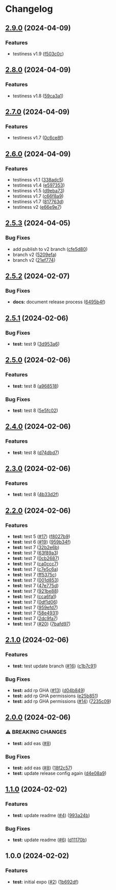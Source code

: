 # Changelog

## [2.9.0](https://github.com/dailywraith/rptest/compare/rptest-v2.8.0...rptest-v2.9.0) (2024-04-09)


### Features

* testiness v1.9 ([f503c0c](https://github.com/dailywraith/rptest/commit/f503c0cdf186d813be573dbff329b0066684fdc8))

## [2.8.0](https://github.com/dailywraith/rptest/compare/rptest-v2.7.0...rptest-v2.8.0) (2024-04-09)


### Features

* testiness v1.8 ([59ca3a1](https://github.com/dailywraith/rptest/commit/59ca3a1ac7691b1397fa91aa2efff906113d0057))

## [2.7.0](https://github.com/dailywraith/rptest/compare/rptest-v2.6.0...rptest-v2.7.0) (2024-04-09)


### Features

* testiness v1.7 ([0c6ce8f](https://github.com/dailywraith/rptest/commit/0c6ce8fccd42a23515d604a32ceae378390b7a2b))

## [2.6.0](https://github.com/dailywraith/rptest/compare/rptest-v2.5.3...rptest-v2.6.0) (2024-04-09)


### Features

* testiness v1.1 ([338adc5](https://github.com/dailywraith/rptest/commit/338adc52512d9d685b60656467641602a7c08374))
* testiness v1.4 ([e597353](https://github.com/dailywraith/rptest/commit/e597353e94e64def0b2ab598e5a765a9f73037b4))
* testiness v1.5 ([d9eba73](https://github.com/dailywraith/rptest/commit/d9eba737f0c14efb707c58a956753d97bb213ccc))
* testiness v1.7 ([c66f8a9](https://github.com/dailywraith/rptest/commit/c66f8a9cb7ff1cd5da601e7a4db471af76925cd8))
* testiness v1.7 ([817763d](https://github.com/dailywraith/rptest/commit/817763d43190711f4be7db5a47ed292b036f1c53))
* testiness v2 ([e66e9e7](https://github.com/dailywraith/rptest/commit/e66e9e734c2e013cf8e9e42e10a26deca3422ffb))

## [2.5.3](https://github.com/dailywraith/rptest/compare/rptest-v2.5.2...rptest-v2.5.3) (2024-04-05)


### Bug Fixes

* add publish to v2 branch ([cfe5d80](https://github.com/dailywraith/rptest/commit/cfe5d80d828bba5ca7d9ed6687ba67fd02387674))
* branch v2 ([5209efa](https://github.com/dailywraith/rptest/commit/5209efa107d203eee08fa52ddc7dbdda966b6730))
* branch v2 ([21ef774](https://github.com/dailywraith/rptest/commit/21ef77479783db82e30258f2c2e16ff364c3687a))

## [2.5.2](https://github.com/dailywraith/rptest/compare/rptest-v2.5.1...rptest-v2.5.2) (2024-02-07)


### Bug Fixes

* **docs:** document release process ([6495b4f](https://github.com/dailywraith/rptest/commit/6495b4f0e0b794b4c5583bbf00a8862a2b271f6e))

## [2.5.1](https://github.com/dailywraith/rptest/compare/rptest-v2.5.0...rptest-v2.5.1) (2024-02-06)


### Bug Fixes

* **test:** test 9 ([3d953a6](https://github.com/dailywraith/rptest/commit/3d953a6fd2268d7a03b42fa96b1acbd6f2b6c7b0))

## [2.5.0](https://github.com/dailywraith/rptest/compare/rptest-v2.4.0...rptest-v2.5.0) (2024-02-06)


### Features

* **test:** test 8 ([a968518](https://github.com/dailywraith/rptest/commit/a968518bc2dcfdfee82600e18ab294707095d84d))


### Bug Fixes

* **test:** test 8 ([5e5fc02](https://github.com/dailywraith/rptest/commit/5e5fc0257aa3cf14c3d4ae4e3a728a5110ce22f2))

## [2.4.0](https://github.com/dailywraith/rptest/compare/rptest-v2.3.0...rptest-v2.4.0) (2024-02-06)


### Features

* **test:** test 8 ([d74dbd7](https://github.com/dailywraith/rptest/commit/d74dbd7a93f3631aa44505f1b3e553b5ac54582f))

## [2.3.0](https://github.com/dailywraith/rptest/compare/rptest-v2.2.0...rptest-v2.3.0) (2024-02-06)


### Features

* **test:** test 8 ([4b33d2f](https://github.com/dailywraith/rptest/commit/4b33d2f209d0eded5d0b659f5e192e415f70cc6f))

## [2.2.0](https://github.com/dailywraith/rptest/compare/rptest-v2.1.0...rptest-v2.2.0) (2024-02-06)


### Features

* **test:** test 5 ([#17](https://github.com/dailywraith/rptest/issues/17)) ([f8027b9](https://github.com/dailywraith/rptest/commit/f8027b980176f0a1e858ae4b01e0e3bb4d4c0800))
* **test:** test 6 ([#19](https://github.com/dailywraith/rptest/issues/19)) ([959b34f](https://github.com/dailywraith/rptest/commit/959b34f7eaba61667b30e39586af47f7a8cadd4f))
* **test:** test 7 ([32b2e6b](https://github.com/dailywraith/rptest/commit/32b2e6b39ad555493eb1d39c217005501fb7ec46))
* **test:** test 7 ([63f89a3](https://github.com/dailywraith/rptest/commit/63f89a3772930c3776c81301a2772fc4b288c22a))
* **test:** test 7 ([0cb2687](https://github.com/dailywraith/rptest/commit/0cb26870adbfba46c7cb89096c6650fb60abe795))
* **test:** test 7 ([ca0ccc7](https://github.com/dailywraith/rptest/commit/ca0ccc7639e68c1c88cd12b258d359d7be19612e))
* **test:** test 7 ([c7e5c6a](https://github.com/dailywraith/rptest/commit/c7e5c6a153fc678e6be623da3660c1b6074eb310))
* **test:** test 7 ([ff5375c](https://github.com/dailywraith/rptest/commit/ff5375c51eb22e469325a35d0be39fec50607171))
* **test:** test 7 ([001d853](https://github.com/dailywraith/rptest/commit/001d8537bf3a71263559aa7df965080112cb18b6))
* **test:** test 7 ([47e775d](https://github.com/dailywraith/rptest/commit/47e775d985e14d1e6a9473a1490ac4583d54b100))
* **test:** test 7 ([921be88](https://github.com/dailywraith/rptest/commit/921be8848cb1b6c2472c62f6b8b54aa7f89ba17e))
* **test:** test 7 ([cca6fa1](https://github.com/dailywraith/rptest/commit/cca6fa1a0f589cdfea102f923bac3d80266f0530))
* **test:** test 7 ([0df1d06](https://github.com/dailywraith/rptest/commit/0df1d062aa682e4b2739dfb384023d9a4d48650c))
* **test:** test 7 ([959efd7](https://github.com/dailywraith/rptest/commit/959efd742ff33ecc780eaad405a5caf3d94f962c))
* **test:** test 7 ([58e4931](https://github.com/dailywraith/rptest/commit/58e493199c483babf92cd07427e252cf85dafb4f))
* **test:** test 7 ([2dc9fa7](https://github.com/dailywraith/rptest/commit/2dc9fa7270459678ab8b162dccae0db470957e68))
* **test:** test 7 ([#20](https://github.com/dailywraith/rptest/issues/20)) ([7bafd97](https://github.com/dailywraith/rptest/commit/7bafd976b216899281cd468abc79523861502e2a))

## [2.1.0](https://github.com/dailywraith/rptest/compare/rptest-v2.0.0...rptest-v2.1.0) (2024-02-06)


### Features

* **test:** test update branch ([#16](https://github.com/dailywraith/rptest/issues/16)) ([c1b7c91](https://github.com/dailywraith/rptest/commit/c1b7c91be1c5443b886df1bac7f8ffa55ee3f763))


### Bug Fixes

* **test:** add rp GHA ([#13](https://github.com/dailywraith/rptest/issues/13)) ([d04b849](https://github.com/dailywraith/rptest/commit/d04b8499c56462d09c067496bf974d8ea0def46d))
* **test:** add rp GHA permissions ([e25b851](https://github.com/dailywraith/rptest/commit/e25b851b34fd0482783c0de331a8ff731e6ad632))
* **test:** add rp GHA permissions ([#14](https://github.com/dailywraith/rptest/issues/14)) ([7235c09](https://github.com/dailywraith/rptest/commit/7235c0938966c5c42d6d8e428bade635b31c8213))

## [2.0.0](https://github.com/dailywraith/rptest/compare/rptest-v1.1.0...rptest-v2.0.0) (2024-02-06)


### ⚠ BREAKING CHANGES

* **test:** add eas ([#8](https://github.com/dailywraith/rptest/issues/8))

### Bug Fixes

* **test:** add eas ([#8](https://github.com/dailywraith/rptest/issues/8)) ([18f2c57](https://github.com/dailywraith/rptest/commit/18f2c571d95e2a1d9fcb6cc8291f30321b52f8aa))
* **test:** update release config again ([d4e08a9](https://github.com/dailywraith/rptest/commit/d4e08a95a18957f25723916e47bfad80cf1e717b))

## [1.1.0](https://github.com/dailywraith/rptest/compare/rptest-v1.0.0...rptest-v1.1.0) (2024-02-02)


### Features

* **test:** update readme ([#4](https://github.com/dailywraith/rptest/issues/4)) ([993a24b](https://github.com/dailywraith/rptest/commit/993a24b38db19cef436bb7cc1a9bbaa308edcfab))


### Bug Fixes

* **test:** update readme ([#6](https://github.com/dailywraith/rptest/issues/6)) ([d11170b](https://github.com/dailywraith/rptest/commit/d11170b3c184d46ed9d91c678833eef4ce7edb86))

## 1.0.0 (2024-02-02)


### Features

* **test:** initial expo ([#2](https://github.com/dailywraith/rptest/issues/2)) ([1b692df](https://github.com/dailywraith/rptest/commit/1b692df3803dd912670ded63e006198151f026a4))
